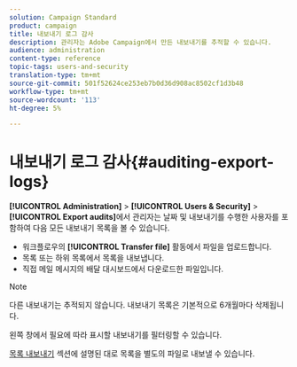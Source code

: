 ```yaml
---
solution: Campaign Standard
product: campaign
title: 내보내기 로그 감사
description: 관리자는 Adobe Campaign에서 만든 내보내기를 추적할 수 있습니다.
audience: administration
content-type: reference
topic-tags: users-and-security
translation-type: tm+mt
source-git-commit: 501f52624ce253eb7b0d36d908ac8502cf1d3b48
workflow-type: tm+mt
source-wordcount: '113'
ht-degree: 5%

---
```



# 내보내기 로그 감사{#auditing-export-logs}

**[!UICONTROL Administration]** > **[!UICONTROL Users & Security]** > **[!UICONTROL Export audits]**&#x200B;에서 관리자는 날짜 및 내보내기를 수행한 사용자를 포함하여 다음 모든 내보내기 목록을 볼 수 있습니다.

* 워크플로우의 **[!UICONTROL Transfer file]** 활동에서 파일을 업로드합니다.
* 목록 또는 하위 목록에서 목록을 내보냅니다.
* 직접 메일 메시지의 배달 대시보드에서 다운로드한 파일입니다.

>[!NOTE]
>
>다른 내보내기는 추적되지 않습니다. 내보내기 목록은 기본적으로 6개월마다 삭제됩니다.

왼쪽 창에서 필요에 따라 표시할 내보내기를 필터링할 수 있습니다.

[목록 내보내기](../../automating/using/exporting-lists.md) 섹션에 설명된 대로 목록을 별도의 파일로 내보낼 수 있습니다.
